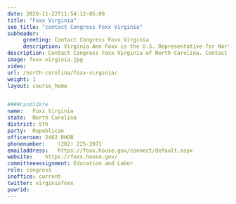 ```yaml
---
date: 2020-11-22T11:54:12-05:00
title: "Foxx Virginia"
seo_title: "contact Congress Foxx Virginia"
subheader:
     greeting: Contact Congress Foxx Virginia 
     description: Virginia Ann Foxx is the U.S. Representative for North Carolina's 5th congressional district, which encompasses much of the northwestern portion of the state and a portion of Winston-Salem.
description: Contact Congress Foxx Virginia of North Carolina. Contact information for Foxx Virginia includes email address, phone number, and mailing address.
image: foxx-virginia.jpg
video: 
url: /north-carolina/foxx-virginia/
weight: 1
layout: course_home


####candidate
name:	Foxx Virginia
state:	North Carolina
district: 5th
party:	Republican
officeroom:	2462 RHOB
phonenumber:	(202) 225-2071
emailaddress:	https://foxx.house.gov/connect/default.aspx
website:	https://foxx.house.gov/
committeeassignment: Education and Labor
role: congress
inoffice: current
twitter: virginiafoxx
powrid: 
---
```


